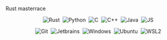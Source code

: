 Rust masterrace

<p align="center">
  	<img alt="Rust" src="https://img.shields.io/badge/Rust-EA4800?style=for-the-badge&logo=Rust">&nbsp;
	<img alt="Python" src="https://img.shields.io/badge/Python-FFD43B?style=for-the-badge&logo=python&logoColor=darkgreen">&nbsp;
	<img alt="C" src="https://img.shields.io/badge/C-00599C?style=for-the-badge&logo=c&logoColor=white">&nbsp;
	<img alt="C++" src="https://img.shields.io/badge/C%2B%2B-00599C?style=for-the-badge&logo=c%2B%2B&logoColor=white">&nbsp;
	<img alt="Java" src="https://img.shields.io/badge/Java-ED8B00?style=for-the-badge&logo=java&logoColor=white">&nbsp;
	<img alt="JS" src="https://img.shields.io/badge/JavaScript-F7DF1E?style=for-the-badge&logo=javascript&logoColor=black">&nbsp;
</p>


<p align="center">
	<img alt="Git" src="https://img.shields.io/badge/Git-F05032?style=for-the-badge&logo=git&logoColor=white">&nbsp;
	<img alt="Jetbrains" src="https://img.shields.io/badge/JetBrains-000000.svg?style=for-the-badge&logo=intellij-idea&logoColor=white">&nbsp;
	<img alt="Windows" src="https://img.shields.io/badge/Windows-0078D6?style=for-the-badge&logo=windows&logoColor=white">&nbsp;
	<img alt="Ubuntu" src="https://img.shields.io/badge/Ubuntu-E95420?style=for-the-badge&logo=ubuntu&logoColor=white">&nbsp;
	<img alt="WSL2" src="https://img.shields.io/badge/wsl-E95420?style=for-the-badge&logo=ubuntu&logoColor=white">&nbsp;
</p>


<!--
**imperosol/imperosol** is a ✨ _special_ ✨ repository because its `README.md` (this file) appears on your GitHub profile.

Here are some ideas to get you started:

- 🔭 I’m currently working on ...
- 🌱 I’m currently learning ...
- 👯 I’m looking to collaborate on ...
- 🤔 I’m looking for help with ...
- 💬 Ask me about ...
- 📫 How to reach me: ...
- 😄 Pronouns: ...
- ⚡ Fun fact: ...
-->
